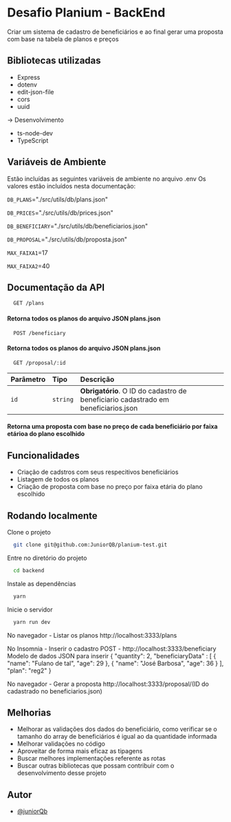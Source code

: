 
# Desafio Planium - BackEnd

Criar um sistema de cadastro de beneficiários e ao final gerar uma proposta com base na tabela de planos e preços



## Bibliotecas utilizadas

- Express
- dotenv
- edit-json-file
- cors
- uuid

-> Desenvolvimento 
- ts-node-dev 
- TypeScript 


## Variáveis de Ambiente

Estão incluídas as seguintes variáveis de ambiente no arquivo .env
Os valores estão incluídos nesta documentação:

`DB_PLANS`="./src/utils/db/plans.json"

`DB_PRICES`="./src/utils/db/prices.json"

`DB_BENEFICIARY`="./src/utils/db/beneficiarios.json"

`DB_PROPOSAL`="./src/utils/db/proposta.json"

`MAX_FAIXA1`=17 

`MAX_FAIXA2`=40


## Documentação da API

```http
  GET /plans
```
#### Retorna todos os planos do arquivo JSON plans.json

```http
  POST /beneficiary
```
#### Retorna todos os planos do arquivo JSON plans.json


```http
  GET /proposal/:id
```

| Parâmetro   | Tipo       | Descrição                                   |
| :---------- | :--------- | :------------------------------------------ |
| `id`      | `string` | **Obrigatório**. O ID do cadastro de beneficiario cadastrado em beneficiarios.json|

#### Retorna uma proposta com base no preço de cada beneficiário por faixa etárioa do plano escolhido 



## Funcionalidades

- Criação de cadstros com seus respecitivos beneficiários
- Listagem de todos os planos
- Criação de proposta com base no preço por faixa etária do plano escolhido



## Rodando localmente

Clone o projeto

```bash
  git clone git@github.com:JuniorQB/planium-test.git
```

Entre no diretório do projeto

```bash
  cd backend
```

Instale as dependências

```bash
  yarn 
```

Inicie o servidor

```bash
  yarn run dev
```

No navegador  - Listar os planos
http://localhost:3333/plans

No Insomnia -  Inserir o cadastro
POST - http://localhost:3333/beneficiary
Modelo de dados JSON para inserir
{
		"quantity": 2,
    "beneficiaryData" : [
		{
			"name": "Fulano de tal",
			"age": 29
		},
		{
			"name": "José Barbosa",
			"age": 36
		}
		],
    "plan": "reg2"
}


No navegador - Gerar a proposta 
http://localhost:3333/proposal/(ID do cadastrado no beneficiarios.json)



## Melhorias

- Melhorar as validações dos dados do beneficiário, como verificar se o tamanho do array de beneficiários é igual ao da quantidade informada
- Melhorar validações no código 
- Aproveitar de forma mais eficaz as tipagens 
- Buscar melhores implementações referente as rotas
- Buscar outras bibliotecas que possam contribuir com o desenvolvimento desse projeto

## Autor

- [@juniorQb](https://github.com/JuniorQB)

